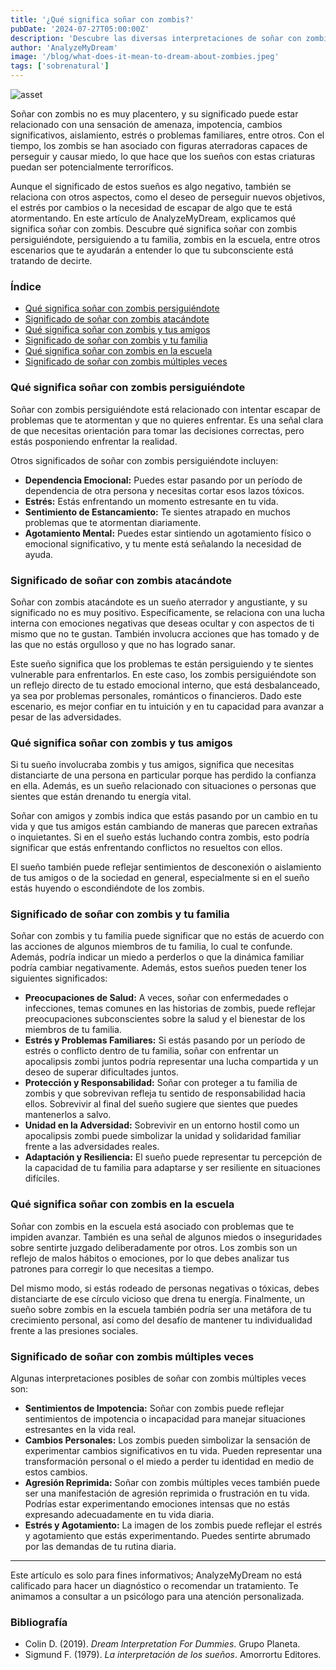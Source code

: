 ```yaml
---
title: '¿Qué significa soñar con zombis?'
pubDate: '2024-07-27T05:00:00Z'
description: 'Descubre las diversas interpretaciones de soñar con zombis, desde sensaciones de amenaza hasta estrés por cambios importantes.'
author: 'AnalyzeMyDream'
image: '/blog/what-does-it-mean-to-dream-about-zombies.jpeg'
tags: ['sobrenatural']
---
```


![asset](/blog/what-does-it-mean-to-dream-about-zombies.jpeg)

Soñar con zombis no es muy placentero, y su significado puede estar relacionado con una sensación de amenaza, impotencia, cambios significativos, aislamiento, estrés o problemas familiares, entre otros. Con el tiempo, los zombis se han asociado con figuras aterradoras capaces de perseguir y causar miedo, lo que hace que los sueños con estas criaturas puedan ser potencialmente terroríficos.

Aunque el significado de estos sueños es algo negativo, también se relaciona con otros aspectos, como el deseo de perseguir nuevos objetivos, el estrés por cambios o la necesidad de escapar de algo que te está atormentando. En este artículo de AnalyzeMyDream, explicamos qué significa soñar con zombis. Descubre qué significa soñar con zombis persiguiéndote, persiguiendo a tu familia, zombis en la escuela, entre otros escenarios que te ayudarán a entender lo que tu subconsciente está tratando de decirte.

### Índice

- [Qué significa soñar con zombis persiguiéndote](#qué-significa-soñar-con-zombis-persiéndote)
- [Significado de soñar con zombis atacándote](#significado-de-soñar-con-zombis-atacándote)
- [Qué significa soñar con zombis y tus amigos](#qué-significa-soñar-con-zombis-y-tus-amigos)
- [Significado de soñar con zombis y tu familia](#significado-de-soñar-con-zombis-y-tu-familia)
- [Qué significa soñar con zombis en la escuela](#qué-significa-soñar-con-zombis-en-la-escuela)
- [Significado de soñar con zombis múltiples veces](#significado-de-soñar-con-zombis-múltiples-veces)

### Qué significa soñar con zombis persiguiéndote

Soñar con zombis persiguiéndote está relacionado con intentar escapar de problemas que te atormentan y que no quieres enfrentar. Es una señal clara de que necesitas orientación para tomar las decisiones correctas, pero estás posponiendo enfrentar la realidad.

Otros significados de soñar con zombis persiguiéndote incluyen:

- **Dependencia Emocional:** Puedes estar pasando por un período de dependencia de otra persona y necesitas cortar esos lazos tóxicos.
- **Estrés:** Estás enfrentando un momento estresante en tu vida.
- **Sentimiento de Estancamiento:** Te sientes atrapado en muchos problemas que te atormentan diariamente.
- **Agotamiento Mental:** Puedes estar sintiendo un agotamiento físico o emocional significativo, y tu mente está señalando la necesidad de ayuda.

### Significado de soñar con zombis atacándote

Soñar con zombis atacándote es un sueño aterrador y angustiante, y su significado no es muy positivo. Específicamente, se relaciona con una lucha interna con emociones negativas que deseas ocultar y con aspectos de ti mismo que no te gustan. También involucra acciones que has tomado y de las que no estás orgulloso y que no has logrado sanar.

Este sueño significa que los problemas te están persiguiendo y te sientes vulnerable para enfrentarlos. En este caso, los zombis persiguiéndote son un reflejo directo de tu estado emocional interno, que está desbalanceado, ya sea por problemas personales, románticos o financieros. Dado este escenario, es mejor confiar en tu intuición y en tu capacidad para avanzar a pesar de las adversidades.

### Qué significa soñar con zombis y tus amigos

Si tu sueño involucraba zombis y tus amigos, significa que necesitas distanciarte de una persona en particular porque has perdido la confianza en ella. Además, es un sueño relacionado con situaciones o personas que sientes que están drenando tu energía vital.

Soñar con amigos y zombis indica que estás pasando por un cambio en tu vida y que tus amigos están cambiando de maneras que parecen extrañas o inquietantes. Si en el sueño estás luchando contra zombis, esto podría significar que estás enfrentando conflictos no resueltos con ellos.

El sueño también puede reflejar sentimientos de desconexión o aislamiento de tus amigos o de la sociedad en general, especialmente si en el sueño estás huyendo o escondiéndote de los zombis.

### Significado de soñar con zombis y tu familia

Soñar con zombis y tu familia puede significar que no estás de acuerdo con las acciones de algunos miembros de tu familia, lo cual te confunde. Además, podría indicar un miedo a perderlos o que la dinámica familiar podría cambiar negativamente. Además, estos sueños pueden tener los siguientes significados:

- **Preocupaciones de Salud:** A veces, soñar con enfermedades o infecciones, temas comunes en las historias de zombis, puede reflejar preocupaciones subconscientes sobre la salud y el bienestar de los miembros de tu familia.
- **Estrés y Problemas Familiares:** Si estás pasando por un período de estrés o conflicto dentro de tu familia, soñar con enfrentar un apocalipsis zombi juntos podría representar una lucha compartida y un deseo de superar dificultades juntos.
- **Protección y Responsabilidad:** Soñar con proteger a tu familia de zombis y que sobrevivan refleja tu sentido de responsabilidad hacia ellos. Sobrevivir al final del sueño sugiere que sientes que puedes mantenerlos a salvo.
- **Unidad en la Adversidad:** Sobrevivir en un entorno hostil como un apocalipsis zombi puede simbolizar la unidad y solidaridad familiar frente a las adversidades reales.
- **Adaptación y Resiliencia:** El sueño puede representar tu percepción de la capacidad de tu familia para adaptarse y ser resiliente en situaciones difíciles.

### Qué significa soñar con zombis en la escuela

Soñar con zombis en la escuela está asociado con problemas que te impiden avanzar. También es una señal de algunos miedos o inseguridades sobre sentirte juzgado deliberadamente por otros. Los zombis son un reflejo de malos hábitos o emociones, por lo que debes analizar tus patrones para corregir lo que necesitas a tiempo.

Del mismo modo, si estás rodeado de personas negativas o tóxicas, debes distanciarte de ese círculo vicioso que drena tu energía. Finalmente, un sueño sobre zombis en la escuela también podría ser una metáfora de tu crecimiento personal, así como del desafío de mantener tu individualidad frente a las presiones sociales.

### Significado de soñar con zombis múltiples veces

Algunas interpretaciones posibles de soñar con zombis múltiples veces son:

- **Sentimientos de Impotencia:** Soñar con zombis puede reflejar sentimientos de impotencia o incapacidad para manejar situaciones estresantes en la vida real.
- **Cambios Personales:** Los zombis pueden simbolizar la sensación de experimentar cambios significativos en tu vida. Pueden representar una transformación personal o el miedo a perder tu identidad en medio de estos cambios.
- **Agresión Reprimida:** Soñar con zombis múltiples veces también puede ser una manifestación de agresión reprimida o frustración en tu vida. Podrías estar experimentando emociones intensas que no estás expresando adecuadamente en tu vida diaria.
- **Estrés y Agotamiento:** La imagen de los zombis puede reflejar el estrés y agotamiento que estás experimentando. Puedes sentirte abrumado por las demandas de tu rutina diaria.

---

Este artículo es solo para fines informativos; AnalyzeMyDream no está calificado para hacer un diagnóstico o recomendar un tratamiento. Te animamos a consultar a un psicólogo para una atención personalizada.

### Bibliografía

- Colin D. (2019). *Dream Interpretation For Dummies*. Grupo Planeta.
- Sigmund F. (1979). *La interpretación de los sueños*. Amorrortu Editores.

